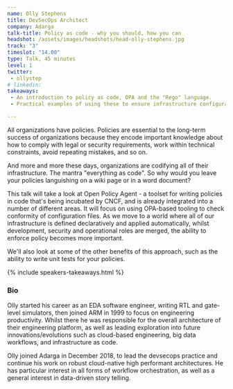 ```yaml
---
name: Olly Stephens
title: DevSecOps Architect
company: Adarga
talk-title: Policy as code - why you should, how you can
headshot: /assets/images/headshots/head-olly-stephens.jpg
track: "3"
timeslot: "14.00"
type: Talk, 45 minutes
level: 1
twitter:
 - ollystep
# linkedin: 
takeaways:
 - An introduction to policy as code, OPA and the "Rego" language.
 - Practical examples of using these to ensure infrastructure configuration (specifically Terraform and Kubernetes manifests) conform to policies.

---
```

All organizations have policies. Policies are essential to the long-term success of organizations because they encode important knowledge about how to comply with legal or security requirements, work within technical constraints, avoid repeating mistakes, and so on.

And more and more these days, organizations are codifying all of their infrastructure. The mantra "everything as code". So why would you leave your policies languishing on a wiki page or in a word document?

This talk will take a look at Open Policy Agent - a toolset for writing policies in code that's being incubated by CNCF, and is already integrated into a number of different areas. It will focus on using OPA-based tooling to check conformity of configuration files. As we move to a world where all of our infrastructure is defined declaratively and applied automatically, whilst development, security and operational roles are merged, the ability to enforce policy becomes more important.

We'll also look at some of the other benefits of this approach, such as the ability to write unit tests for your policies.

{% include speakers-takeaways.html %}

<h3>Bio</h3>
Olly started his career as an EDA software engineer, writing RTL and gate-level simulators, then joined ARM in 1999 to focus on engineering productivity. Whilst there he was responsible for the overall architecture of their engineering platform, as well as leading exploration into future innovations/evolutions such as cloud-based engineering, big data workflows, and infrastructure as code. 

Olly joined Adarga in December 2018, to lead the devsecops practice and continue his work on robust cloud-native high performant architectures. He has particular interest in all forms of workflow orchestration, as well as a general interest in data-driven story telling.